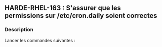 ## HARDE-RHEL-163 : S'assurer que les permissions sur /etc/cron.daily soient correctes

### Description

Lancer les commandes suivantes :

